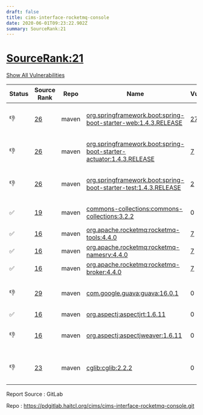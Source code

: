 ```yaml
---
draft: false
title: cims-interface-rocketmq-console
date: 2020-06-01T09:23:22.902Z
summary: SourceRank:21
---
```


# <u>SourceRank:21</u>

<a onclick="var x=document.getElementsByName('vulnerabilities');var y=[...x].filter(e=>e.style.display=='none').length==0?'none':'block';x.forEach(e=>e.style.display=y);this.innerHTML=y=='none'?'Show All Vulnerabilities':'Hide All Vulnerabilities'" href="javascript:void(0)">Show All Vulnerabilities</a>

| Status | Source<br/>Rank | Repo | Name | Vulnerabilities | Remarks |
| - | - | - | - | - | - |
|👎|[26](https://libraries.io/maven/org.springframework.boot:spring-boot-starter-web/sourcerank)|maven|[org.springframework.boot:spring-boot-starter-web:1.4.3.RELEASE](https://mvnrepository.com/artifact/org.springframework.boot/spring-boot-starter-web/1.4.3.RELEASE)|<a href="javascript:void(0)" onclick='var x=document.getElementById("org.springframework.boot:spring-boot-starter-web:1.4.3.RELEASE-vulnerabilities");x.style.display=x.style.display!="none"?"none":"block"'>27</a><div name='vulnerabilities' style='display:none' id='org.springframework.boot:spring-boot-starter-web:1.4.3.RELEASE-vulnerabilities'>[CVE-2017-5929](/vulnerabilities/cve-2017-5929/)<br />[CVE-2018-1272](/vulnerabilities/cve-2018-1272/)<br />[CVE-2017-18640](/vulnerabilities/cve-2017-18640/)<br />[CVE-2016-6816](/vulnerabilities/cve-2016-6816/)<br />[CVE-2016-6817](/vulnerabilities/cve-2016-6817/)<br />[CVE-2016-8745](/vulnerabilities/cve-2016-8745/)<br />[CVE-2017-12617](/vulnerabilities/cve-2017-12617/)<br />[CVE-2017-5647](/vulnerabilities/cve-2017-5647/)<br />[CVE-2017-5648](/vulnerabilities/cve-2017-5648/)<br />[CVE-2017-5650](/vulnerabilities/cve-2017-5650/)<br />[CVE-2017-5651](/vulnerabilities/cve-2017-5651/)<br />[CVE-2017-5664](/vulnerabilities/cve-2017-5664/)<br />[CVE-2017-7675](/vulnerabilities/cve-2017-7675/)<br />[CVE-2018-1336](/vulnerabilities/cve-2018-1336/)<br />[CVE-2018-8014](/vulnerabilities/cve-2018-8014/)<br />[CVE-2019-0199](/vulnerabilities/cve-2019-0199/)<br />[CVE-2019-0232](/vulnerabilities/cve-2019-0232/)<br />[CVE-2019-17563](/vulnerabilities/cve-2019-17563/)<br />[CVE-2020-1938](/vulnerabilities/cve-2020-1938/)<br />[CVE-2018-8034](/vulnerabilities/cve-2018-8034/)<br />[CVE-2017-7536](/vulnerabilities/cve-2017-7536/)<br />[CVE-2017-7525](/vulnerabilities/cve-2017-7525/)<br />[sonatype-2017-0355](/vulnerabilities/sonatype-2017-0355/)<br />[CVE-2016-1000027](/vulnerabilities/cve-2016-1000027/)<br />[CVE-2018-15756](/vulnerabilities/cve-2018-15756/)<br />[CVE-2020-5398](/vulnerabilities/cve-2020-5398/)<br />[CVE-2018-1270](/vulnerabilities/cve-2018-1270/)</div>|Newer version existed in the list|
|👎|[26](https://libraries.io/maven/org.springframework.boot:spring-boot-starter-actuator/sourcerank)|maven|[org.springframework.boot:spring-boot-starter-actuator:1.4.3.RELEASE](https://mvnrepository.com/artifact/org.springframework.boot/spring-boot-starter-actuator/1.4.3.RELEASE)|<a href="javascript:void(0)" onclick='var x=document.getElementById("org.springframework.boot:spring-boot-starter-actuator:1.4.3.RELEASE-vulnerabilities");x.style.display=x.style.display!="none"?"none":"block"'>7</a><div name='vulnerabilities' style='display:none' id='org.springframework.boot:spring-boot-starter-actuator:1.4.3.RELEASE-vulnerabilities'>[CVE-2017-5929](/vulnerabilities/cve-2017-5929/)<br />[CVE-2018-1272](/vulnerabilities/cve-2018-1272/)<br />[CVE-2017-18640](/vulnerabilities/cve-2017-18640/)<br />[sonatype-2019-0065](/vulnerabilities/sonatype-2019-0065/)<br />[CVE-2017-7525](/vulnerabilities/cve-2017-7525/)<br />[sonatype-2017-0355](/vulnerabilities/sonatype-2017-0355/)<br />[CVE-2018-1270](/vulnerabilities/cve-2018-1270/)</div>|Newer version existed in the list|
|👎|[26](https://libraries.io/maven/org.springframework.boot:spring-boot-starter-test/sourcerank)|maven|[org.springframework.boot:spring-boot-starter-test:1.4.3.RELEASE](https://mvnrepository.com/artifact/org.springframework.boot/spring-boot-starter-test/1.4.3.RELEASE)|<a href="javascript:void(0)" onclick='var x=document.getElementById("org.springframework.boot:spring-boot-starter-test:1.4.3.RELEASE-vulnerabilities");x.style.display=x.style.display!="none"?"none":"block"'>2</a><div name='vulnerabilities' style='display:none' id='org.springframework.boot:spring-boot-starter-test:1.4.3.RELEASE-vulnerabilities'>[CVE-2018-1270](/vulnerabilities/cve-2018-1270/)<br />[CVE-2018-1272](/vulnerabilities/cve-2018-1272/)</div>|Newer version existed in the list|
|✅|[19](https://libraries.io/maven/commons-collections:commons-collections/sourcerank)|maven|[commons-collections:commons-collections:3.2.2](https://mvnrepository.com/artifact/commons-collections/commons-collections/3.2.2)|0|for rocket-mq use|
|✅|[16](https://libraries.io/maven/org.apache.rocketmq:rocketmq-tools/sourcerank)|maven|[org.apache.rocketmq:rocketmq-tools:4.4.0](https://mvnrepository.com/artifact/org.apache.rocketmq/rocketmq-tools/4.4.0)|<a href="javascript:void(0)" onclick='var x=document.getElementById("org.apache.rocketmq:rocketmq-tools:4.4.0-vulnerabilities");x.style.display=x.style.display!="none"?"none":"block"'>7</a><div name='vulnerabilities' style='display:none' id='org.apache.rocketmq:rocketmq-tools:4.4.0-vulnerabilities'>[CVE-2019-16869](/vulnerabilities/cve-2019-16869/)<br />[CVE-2019-20444](/vulnerabilities/cve-2019-20444/)<br />[CVE-2019-20445](/vulnerabilities/cve-2019-20445/)<br />[CVE-2020-7238](/vulnerabilities/cve-2020-7238/)<br />[sonatype-2020-0029](/vulnerabilities/sonatype-2020-0029/)<br />[CVE-2017-5929](/vulnerabilities/cve-2017-5929/)<br />[CVE-2017-18640](/vulnerabilities/cve-2017-18640/)</div>||
|✅|[16](https://libraries.io/maven/org.apache.rocketmq:rocketmq-namesrv/sourcerank)|maven|[org.apache.rocketmq:rocketmq-namesrv:4.4.0](https://mvnrepository.com/artifact/org.apache.rocketmq/rocketmq-namesrv/4.4.0)|<a href="javascript:void(0)" onclick='var x=document.getElementById("org.apache.rocketmq:rocketmq-namesrv:4.4.0-vulnerabilities");x.style.display=x.style.display!="none"?"none":"block"'>7</a><div name='vulnerabilities' style='display:none' id='org.apache.rocketmq:rocketmq-namesrv:4.4.0-vulnerabilities'>[CVE-2017-18640](/vulnerabilities/cve-2017-18640/)<br />[CVE-2019-16869](/vulnerabilities/cve-2019-16869/)<br />[CVE-2019-20444](/vulnerabilities/cve-2019-20444/)<br />[CVE-2019-20445](/vulnerabilities/cve-2019-20445/)<br />[CVE-2020-7238](/vulnerabilities/cve-2020-7238/)<br />[sonatype-2020-0029](/vulnerabilities/sonatype-2020-0029/)<br />[CVE-2017-5929](/vulnerabilities/cve-2017-5929/)</div>||
|✅|[16](https://libraries.io/maven/org.apache.rocketmq:rocketmq-broker/sourcerank)|maven|[org.apache.rocketmq:rocketmq-broker:4.4.0](https://mvnrepository.com/artifact/org.apache.rocketmq/rocketmq-broker/4.4.0)|<a href="javascript:void(0)" onclick='var x=document.getElementById("org.apache.rocketmq:rocketmq-broker:4.4.0-vulnerabilities");x.style.display=x.style.display!="none"?"none":"block"'>7</a><div name='vulnerabilities' style='display:none' id='org.apache.rocketmq:rocketmq-broker:4.4.0-vulnerabilities'>[CVE-2019-16869](/vulnerabilities/cve-2019-16869/)<br />[CVE-2019-20444](/vulnerabilities/cve-2019-20444/)<br />[CVE-2019-20445](/vulnerabilities/cve-2019-20445/)<br />[CVE-2020-7238](/vulnerabilities/cve-2020-7238/)<br />[sonatype-2020-0029](/vulnerabilities/sonatype-2020-0029/)<br />[CVE-2017-18640](/vulnerabilities/cve-2017-18640/)<br />[CVE-2017-5929](/vulnerabilities/cve-2017-5929/)</div>||
|👎|[29](https://libraries.io/maven/com.google.guava:guava/sourcerank)|maven|[com.google.guava:guava:16.0.1](https://mvnrepository.com/artifact/com.google.guava/guava/16.0.1)|0|Newer version existed in the list|
|✅|[16](https://libraries.io/maven/org.aspectj:aspectjrt/sourcerank)|maven|[org.aspectj:aspectjrt:1.6.11](https://mvnrepository.com/artifact/org.aspectj/aspectjrt/1.6.11)|0||
|👎|[16](https://libraries.io/maven/org.aspectj:aspectjweaver/sourcerank)|maven|[org.aspectj:aspectjweaver:1.6.11](https://mvnrepository.com/artifact/org.aspectj/aspectjweaver/1.6.11)|0|Newer version existed in the list|
|👎|[23](https://libraries.io/maven/cglib:cglib/sourcerank)|maven|[cglib:cglib:2.2.2](https://mvnrepository.com/artifact/cglib/cglib/2.2.2)|0|Newer version existed in the list|


Report Source : GitLab

Repo : https://pdgitlab.haitcl.org/cims/cims-interface-rocketmq-console.git
